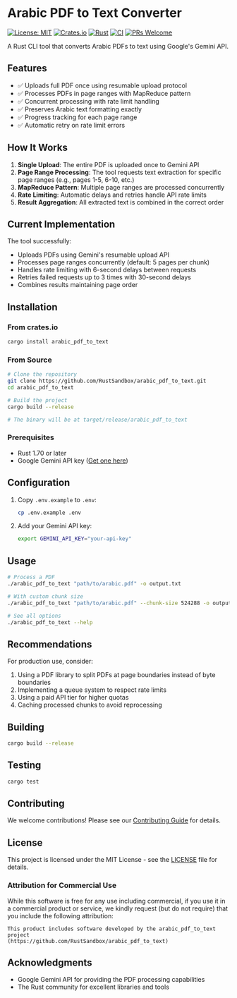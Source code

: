 # Arabic PDF to Text Converter

[![License: MIT](https://img.shields.io/badge/License-MIT-yellow.svg)](https://opensource.org/licenses/MIT)
[![Crates.io](https://img.shields.io/crates/v/arabic_pdf_to_text.svg)](https://crates.io/crates/arabic_pdf_to_text)
[![Rust](https://img.shields.io/badge/rust-%23000000.svg?style=flat&logo=rust&logoColor=white)](https://www.rust-lang.org/)
[![CI](https://github.com/RustSandbox/arabic_pdf_to_text/actions/workflows/ci.yml/badge.svg)](https://github.com/RustSandbox/arabic_pdf_to_text/actions/workflows/ci.yml)
[![PRs Welcome](https://img.shields.io/badge/PRs-welcome-brightgreen.svg)](CONTRIBUTING.md)

A Rust CLI tool that converts Arabic PDFs to text using Google's Gemini API.

## Features

- ✅ Uploads full PDF once using resumable upload protocol
- ✅ Processes PDFs in page ranges with MapReduce pattern
- ✅ Concurrent processing with rate limit handling
- ✅ Preserves Arabic text formatting exactly
- ✅ Progress tracking for each page range
- ✅ Automatic retry on rate limit errors

## How It Works

1. **Single Upload**: The entire PDF is uploaded once to Gemini API
2. **Page Range Processing**: The tool requests text extraction for specific page ranges (e.g., pages 1-5, 6-10, etc.)
3. **MapReduce Pattern**: Multiple page ranges are processed concurrently
4. **Rate Limiting**: Automatic delays and retries handle API rate limits
5. **Result Aggregation**: All extracted text is combined in the correct order

## Current Implementation

The tool successfully:
- Uploads PDFs using Gemini's resumable upload API
- Processes page ranges concurrently (default: 5 pages per chunk)
- Handles rate limiting with 6-second delays between requests
- Retries failed requests up to 3 times with 30-second delays
- Combines results maintaining page order

## Installation

### From crates.io

```bash
cargo install arabic_pdf_to_text
```

### From Source

```bash
# Clone the repository
git clone https://github.com/RustSandbox/arabic_pdf_to_text.git
cd arabic_pdf_to_text

# Build the project
cargo build --release

# The binary will be at target/release/arabic_pdf_to_text
```

### Prerequisites

- Rust 1.70 or later
- Google Gemini API key ([Get one here](https://makersuite.google.com/app/apikey))

## Configuration

1. Copy `.env.example` to `.env`:
   ```bash
   cp .env.example .env
   ```

2. Add your Gemini API key:
   ```bash
   export GEMINI_API_KEY="your-api-key"
   ```

## Usage

```bash
# Process a PDF
./arabic_pdf_to_text "path/to/arabic.pdf" -o output.txt

# With custom chunk size
./arabic_pdf_to_text "path/to/arabic.pdf" --chunk-size 524288 -o output.txt

# See all options
./arabic_pdf_to_text --help
```

## Recommendations

For production use, consider:
1. Using a PDF library to split PDFs at page boundaries instead of byte boundaries
2. Implementing a queue system to respect rate limits
3. Using a paid API tier for higher quotas
4. Caching processed chunks to avoid reprocessing

## Building

```bash
cargo build --release
```

## Testing

```bash
cargo test
```

## Contributing

We welcome contributions! Please see our [Contributing Guide](CONTRIBUTING.md) for details.

## License

This project is licensed under the MIT License - see the [LICENSE](LICENSE) file for details.

### Attribution for Commercial Use

While this software is free for any use including commercial, if you use it in a commercial product or service, we kindly request (but do not require) that you include the following attribution:

```
This product includes software developed by the arabic_pdf_to_text project
(https://github.com/RustSandbox/arabic_pdf_to_text)
```

## Acknowledgments

- Google Gemini API for providing the PDF processing capabilities
- The Rust community for excellent libraries and tools